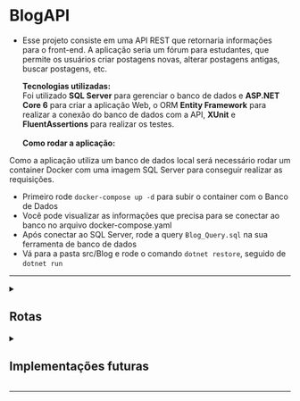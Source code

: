 # BlogAPI 

- Esse projeto consiste em uma API REST que retornaria informações para o front-end. A aplicação seria um fórum para estudantes, que permite os usuários
criar postagens novas, alterar postagens antigas, buscar postagens, etc. 


  <summary><strong>Tecnologias utilizadas:</strong></summary>
  Foi utilizado <strong>SQL Server</strong> para gerenciar o banco de dados e <strong>ASP.NET Core 6</strong> para criar a aplicação Web, 
  o ORM <strong>Entity Framework</strong> para realizar a conexão do banco de dados com a API, <strong>XUnit</strong> e <strong>FluentAssertions</strong>
  para realizar os testes.

  <br>
  <br>



  <summary><strong>Como rodar a aplicação:</strong></summary>
 Como a aplicação utiliza um banco de dados local será necessário rodar um container Docker com uma imagem SQL Server para conseguir realizar as requisições.
 <br>
  <ul>
    <li>Primeiro rode <code>docker-compose up -d</code> para subir o container com o Banco de Dados</li>
    <li>Você pode visualizar as informações que precisa para se conectar ao banco no arquivo docker-compose.yaml</li> 
    <li>Após conectar ao SQL Server, rode a query <code>Blog_Query.sql</code> na sua ferramenta de banco de dados</li>
    <li>Vá para a pasta src/Blog e rode o comando <code>dotnet restore</code>, seguido de <code>dotnet run</code></li>
  </ul>


<hr>

<details><summary><h2>Rotas</h2></summary>
  <img alt="Rotas da API no Swagger" src="./Images/Swagger.png"/>
  <ul>
   <li>As rotas <code>login</code> e <code>signup</code> fazem login e cadastro de usuários novos. Quando a requisição é bem sucedida retorna 
     um <strong>token</strong></li>
   </ul>
   <h3>Para acessar as próximas rotas é necessário inserir clicar em Authorize e inserir <code>Bearer {token-gerado}</code></h3>
  <ul>
   <li>As rotas <code>PUT post/id</code>, <code>POST post/id</code>, e <code>DELETE post/id</code> permitem alterar apenas posts feitos pelo usuário logado</li>
   <li>As rotas <code>PUT user/id</code> e <code>DELETE user/id</code> permitem alterar apenas alterar dados do usuário logado também</li>
  </ul>
</details>


<details><summary><h2>Implementações futuras</h2></summary>
   <ul>
     <li>Maior cobertura de testes</li>
     <li>Deploy da aplicação</li>
     <li>Validação de Email</li>
  </ul>
</details>

<hr>
